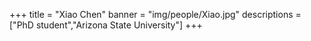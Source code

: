 +++
title = "Xiao Chen"
banner = "img/people/Xiao.jpg"
descriptions = ["PhD student","Arizona State University"]
+++


